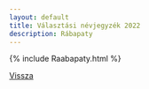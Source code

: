 ```yaml
---
layout: default
title: Választási névjegyzék 2022
description: Rábapaty
---
```


{% include Raabapaty.html %}

[Vissza](./)